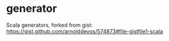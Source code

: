 generator
=========

Scala generators, forked from gist: https://gist.github.com/arnolddevos/574873#file-gistfile1-scala
